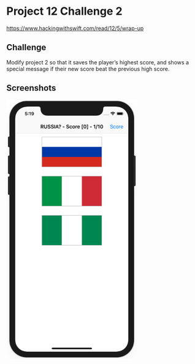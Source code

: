 # Project 12 Challenge 2

https://www.hackingwithswift.com/read/12/5/wrap-up

## Challenge

Modify project 2 so that it saves the player’s highest score, and shows a special message if their new score beat the previous high score.

## Screenshots

![screenshot1](screenshots/screen01.png)
